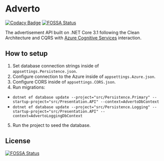 # Adverto
[![Codacy Badge](https://app.codacy.com/project/badge/Grade/ba354f4a93d1430ca19cf0235e19ac65)](https://www.codacy.com/gh/BobMakhlin/Adverto/dashboard?utm_source=github.com&amp;utm_medium=referral&amp;utm_content=BobMakhlin/Adverto&amp;utm_campaign=Badge_Grade)
[![FOSSA Status](https://app.fossa.com/api/projects/git%2Bgithub.com%2FBobMakhlin%2FAdverto.svg?type=shield)](https://app.fossa.com/projects/git%2Bgithub.com%2FBobMakhlin%2FAdverto?ref=badge_shield)

The advertisement API built on .NET Core 3.1 following the Clean Architecture and CQRS
with [Azure Cognitive Services](https://azure.microsoft.com/en-us/services/cognitive-services/) interaction.

## How to setup

1. Set database connection strings inside of `appsettings.Persistence.json`.
2. Configure connection to the Azure inside of `appsettings.Azure.json`.
3. Configure CORS inside of `appsettings.CORS.json`.
4. Run migrations:

*   `dotnet ef database update --project="src/Persistence.Primary" --startup-project="src/Presentation.API" --context=AdvertoDbContext`
*   `dotnet ef database update --project="src/Persistence.Logging" --startup-project="src/Presentation.API" --context=AdvertoLoggingDbContext`

5. Run the project to seed the database.

## License
[![FOSSA Status](https://app.fossa.com/api/projects/git%2Bgithub.com%2FBobMakhlin%2FAdverto.svg?type=large)](https://app.fossa.com/projects/git%2Bgithub.com%2FBobMakhlin%2FAdverto?ref=badge_large)
